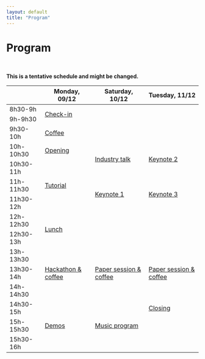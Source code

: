 ```yaml
---
layout: default
title: "Program"
---
```


# Program
<br>

**This is a tentative schedule and might be changed.**

<table class="program-table mb-0 mx-auto"><thead>
  <tr>
    <th scope="col" class="col-title text-left"></th>
    <th scope="col" class="col-title text-center">Monday, 09/12</th>
    <th scope="col" class="col-title text-center">Saturday, 10/12</th>
    <th scope="col" class="col-title text-center">Tuesday, 11/12</th>
  </tr></thead>
<tbody>
  <tr>
    <td scope="row" class="text-center">8h30-9h</td>
    <td scope="row" class="checkin text-center" colspan="3" rowspan="2">
      <a class="text-reset" href="../talks/checkin/">Check-in</a>
    </td>
  </tr>
  <tr>
    <td scope="row" class="text-center">9h-9h30</td>
  </tr>
  <tr>
    <td scope="row" class="text-center">9h30-10h</td>
    <td scope="row" class="text-center coffee" colspan="3">
      <a class="text-reset" href="../talks/coffee/">Coffee</a>
	  </td>
  </tr>
  <tr>
    <td scope="row" class="text-center">10h-10h30</td>
    <td scope="row" class="text-center opening">
      <a class="text-reset" href="../talks/opening/">Opening</a>
    </td>
    <td scope="row" class="text-center industry" rowspan="2">
      <a class="text-reset" href="../talks/industry/">Industry talk</a>
    </td>
    <td scope="row" class="text-center keynote" rowspan="2">
      <a class="text-reset" href="../talks/keynote2/">Keynote 2</a>
    </td>
  </tr>
  <tr>
    <td scope="row" class="text-center">10h30-11h</td>
    <td scope="row" class="text-center tutorial" rowspan="3">
      <a class="text-reset" href="../talks/tutorial/">Tutorial</a>
    </td>
  </tr>
  <tr>
    <td scope="row" class="text-center">11h-11h30</td>
    <td scope="row" class="text-center keynote" rowspan="2">
      <a class="text-reset" href="../talks/keynote1/">Keynote 1</a>
    </td>
    <td scope="row" class="text-center keynote" rowspan="2">
      <a class="text-reset" href="../talks/keynote3/">Keynote 3</a>
    </td>
  </tr>
  <tr>
    <td scope="row" class="text-center">11h30-12h</td>
  </tr>
  <tr>
    <td scope="row" class="text-center">12h-12h30</td>
    <td scope="row" class="text-center lunch" colspan="3" rowspan="2">
      <a class="text-reset" href="../talks/lunch/">Lunch</a>
    </td>
  </tr>
  <tr>
    <td scope="row" class="text-center">12h30-13h</td>
  </tr>
  <tr>
    <td scope="row" class="text-center">13h-13h30</td>
    <td scope="row" class="text-center tutorial" rowspan="3">
      <a class="text-reset" href="../talks/hackathon/">Hackathon &amp; coffee</a>
    </td>
    <td scope="row" class="text-center paper" rowspan="3">
      <a class="text-reset" href="../talks/paper/">Paper session &amp; coffee</a>
    </td>
    <td scope="row" class="text-center paper" rowspan="3">
      <a class="text-reset" href="../talks/paper/">Paper session &amp; coffee</a>
    </td>
  </tr>
  <tr>
    <td scope="row" class="text-center">13h30-14h</td>
  </tr>
  <tr>
    <td scope="row" class="text-center">14h-14h30</td>
  </tr>
  <tr>
    <td scope="row" class="text-center">14h30-15h</td>
    <td scope="row" class="text-center demo" rowspan="3">
      <a class="text-reset" href="../talks/demos/">Demos</a>
    </td>
    <td scope="row" class="text-center music" rowspan="3">
      <a class="text-reset" href="../talks/music_program/">Music program</a>
    </td>
    <td scope="row" class="text-center opening">
      <a class="text-reset" href="../talks/closing/">Closing</a>
    </td>
  </tr>
  <tr>
    <td scope="row" class="text-center">15h-15h30</td>
    <td scope="row" class="text-center none"></td>
  </tr>
  <tr>
    <td scope="row" class="text-center">15h30-16h</td>
    <td scope="row" class="text-center none"></td>
  </tr>
</tbody></table>

<br>

<!-- # Program -->
<!-- <br> -->

<!-- #### Talks and Poster Sessions -->
<!-- Schedule to be announced at a later time. Please see the [Call for Papers](../call4papers) page for more information on how to submit your research to the workshop. -->

<!-- <br> -->

<!-- #### Hackathon -->
<!-- There will be a hackathon featuring a tutorial and a hands-on session focused on MIR applications in Latin American music. Participants will have the opportunity to work with Latin American datasets and develop AI tools and data loaders that contribute to the MIR and Music-AI community. -->

<!-- <br> -->

<!-- #### Music Program -->
<!-- The workshop will have a music program with some local tunes, such as Brazilian samba. -->
